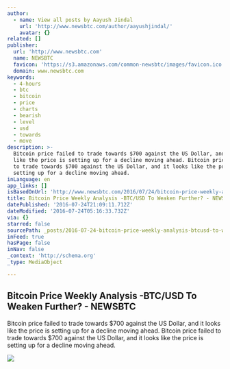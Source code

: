 ```yaml
---
author:
  - name: View all posts by Aayush Jindal
    url: 'http://www.newsbtc.com/author/aayushjindal/'
    avatar: {}
related: []
publisher:
  url: 'http://www.newsbtc.com'
  name: NEWSBTC
  favicon: 'https://s3.amazonaws.com/common-newsbtc/images/favicon.ico'
  domain: www.newsbtc.com
keywords:
  - 4-hours
  - btc
  - bitcoin
  - price
  - charts
  - bearish
  - level
  - usd
  - towards
  - move
description: >-
  Bitcoin price failed to trade towards $700 against the US Dollar, and it looks
  like the price is setting up for a decline moving ahead. Bitcoin price failed
  to trade towards $700 against the US Dollar, and it looks like the price is
  setting up for a decline moving ahead.
inLanguage: en
app_links: []
isBasedOnUrl: 'http://www.newsbtc.com/2016/07/24/bitcoin-price-weekly-analysis-btcusd-weaken/'
title: Bitcoin Price Weekly Analysis -BTC/USD To Weaken Further? - NEWSBTC
datePublished: '2016-07-24T21:09:11.712Z'
dateModified: '2016-07-24T05:16:33.732Z'
via: {}
starred: false
sourcePath: _posts/2016-07-24-bitcoin-price-weekly-analysis-btcusd-to-weaken-further-.md
inFeed: true
hasPage: false
inNav: false
_context: 'http://schema.org'
_type: MediaObject

---
```

<article style=""><h1>Bitcoin Price Weekly Analysis -BTC/USD To Weaken Further? - NEWSBTC</h1><p>Bitcoin price failed to trade towards $700 against the US Dollar, and it looks like the price is setting up for a decline moving ahead. Bitcoin price failed to trade towards $700 against the US Dollar, and it looks like the price is setting up for a decline moving ahead.</p><img src="http://s3.amazonaws.com/main-newsbtc-images/2016/07/24042141/Bitcoin4.png" /></article>